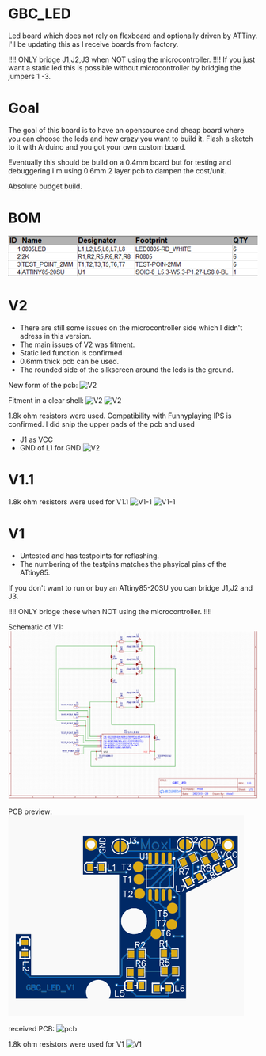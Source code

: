 # GBC_LED
Led board which does not rely on flexboard and optionally driven by ATTiny.
I'll be updating this as I receive boards from factory.


!!!! ONLY bridge J1,J2,J3 when NOT using the microcontroller. !!!!
If you just want a static led this is possible without microcontroller by bridging the jumpers 1 -3.


# Goal
The goal of this board is to have an opensource and cheap board 
where you can choose the leds and how crazy you want to build it.
Flash a sketch to it with Arduino and you got your own custom board.

Eventually this should be build on a 0.4mm board but for testing and
debuggering I'm using 0.6mm 2 layer pcb to dampen the cost/unit.

Absolute budget build.
# BOM

![BOM image](https://github.com/moxl-420/GBC_LED/blob/main/V1_BOM.PNG)

# V2

- There are still some issues on the microcontroller side which I didn't adress in this version. 
- The main issues of V2 was fitment.
- Static led function is confirmed
- 0.6mm thick pcb can be used.
- The rounded side of the silkscreen around the leds is the ground.

New form of the pcb:
![V2](https://imgur.com/n4GeLiC.jpg)

Fitment in a clear shell:
![V2](https://i.imgur.com/caS1nbc.jpg)
![V2](https://i.imgur.com/G8ZTexh.jpg)

1.8k ohm resistors were used.
Compatibility with Funnyplaying IPS is confirmed. 
I did snip the upper pads of the pcb and used 
- J1 as VCC 
- GND of L1 for GND 
![V2](https://imgur.com/r9MXTSA)

# V1.1

1.8k ohm resistors were used for V1.1
![V1-1](https://i.imgur.com/FbSPFik.jpg)
![V1-1](https://i.imgur.com/n3EdLHf.jpg)

# V1

- Untested and has testpoints for reflashing.
- The numbering of the testpins matches the phsyical pins of the ATtiny85.

If you don't want to run or buy an ATtiny85-20SU you can bridge J1,J2 and J3.

!!!! ONLY bridge these when NOT using the microcontroller. !!!!

Schematic of V1:
![Schematic](https://github.com/moxl-420/GBC_LED/blob/main/V1_2.PNG)

PCB preview:
![pcb](https://github.com/moxl-420/GBC_LED/blob/main/v1_preview.PNG)

received PCB:
![pcb](https://i.imgur.com/xtOw7gH.jpg)

1.8k ohm resistors were used for V1
![V1](https://imgur.com/RDwTxyQ.jpg)
